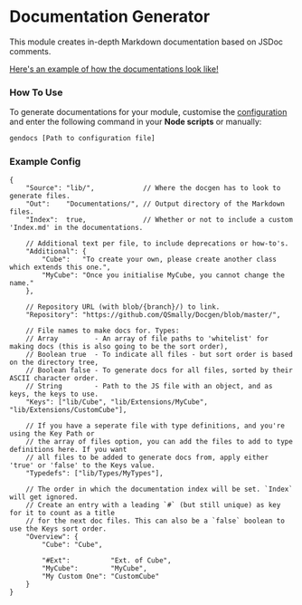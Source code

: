 
# Documentation Generator

This module creates in-depth Markdown documentation based on JSDoc comments.

[Here's an example of how the documentations look like!](https://github.com/QSmally/Docgen/blob/master/Test/Documentations/Cube.md)

### How To Use

To generate documentations for your module, customise the [configuration](#example-config) and enter the following command in your **Node scripts** or manually:
```bash
gendocs [Path to configuration file]
```

### Example Config
```jsonc
{
    "Source": "lib/",            // Where the docgen has to look to generate files.
    "Out":    "Documentations/", // Output directory of the Markdown files.
    "Index":  true,              // Whether or not to include a custom 'Index.md' in the documentations.

    // Additional text per file, to include deprecations or how-to's.
    "Additional": {
        "Cube":   "To create your own, please create another class which extends this one.",
        "MyCube": "Once you initialise MyCube, you cannot change the name."
    },

    // Repository URL (with blob/{branch}/) to link.
    "Repository": "https://github.com/QSmally/Docgen/blob/master/",

    // File names to make docs for. Types:
    // Array         - An array of file paths to 'whitelist' for making docs (this is also going to be the sort order),
    // Boolean true  - To indicate all files - but sort order is based on the directory tree,
    // Boolean false - To generate docs for all files, sorted by their ASCII character order.
    // String        - Path to the JS file with an object, and as keys, the keys to use.
    "Keys": ["lib/Cube", "lib/Extensions/MyCube", "lib/Extensions/CustomCube"],

    // If you have a seperate file with type definitions, and you're using the Key Path or
    // the array of files option, you can add the files to add to type definitions here. If you want
    // all files to be added to generate docs from, apply either 'true' or 'false' to the Keys value.
    "Typedefs": ["lib/Types/MyTypes"],

    // The order in which the documentation index will be set. `Index` will get ignored.
    // Create an entry with a leading `#` (but still unique) as key for it to count as a title
    // for the next doc files. This can also be a `false` boolean to use the Keys sort order.
    "Overview": {
        "Cube": "Cube",

        "#Ext":          "Ext. of Cube",
        "MyCube":        "MyCube",
        "My Custom One": "CustomCube"
    }
}
```
